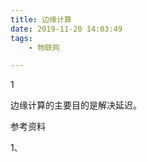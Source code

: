 ```yaml
---
title: 边缘计算
date: 2019-11-20 14:03:49
tags:
	- 物联网

---
```


1

边缘计算的主要目的是解决延迟。



参考资料

1、

